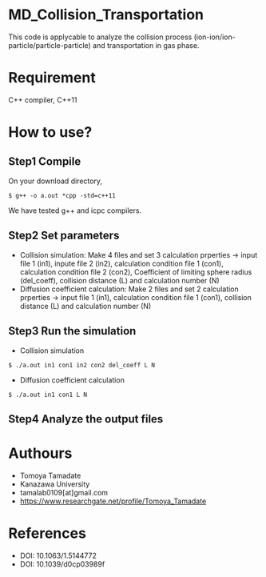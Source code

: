 # MD_Collision_Transportation
This code is applycable to analyze the collision process (ion-ion/ion-particle/particle-particle) and transportation in gas phase.

# Requirement
C++ compiler, C++11

# How to use?
## Step1 Compile
On your download directory,
~~~
$ g++ -o a.out *cpp -std=c++11
~~~
We have tested g++ and icpc compilers.

## Step2 Set parameters

* Collision simulation:  Make 4 files and set 3 calculation prperties -> input file 1 (in1), inpute file 2 (in2), calculation condition file 1 (con1), calculation condition file 2 (con2), Coefficient of limiting sphere radius (del_coeff), collision distance (L) and calculation number (N)
* Diffusion coefficient calculation:  Make 2 files and set 2 calculation prperties -> input file 1 (in1), calculation condition file 1 (con1), collision distance (L) and calculation number (N)
  
  
## Step3 Run the simulation

* Collision simulation              
~~~
$ ./a.out in1 con1 in2 con2 del_coeff L N
~~~
* Diffusion coefficient calculation 
~~~
$ ./a.out in1 con1 L N
~~~

## Step4 Analyze the output files
  
# Authours
* Tomoya Tamadate  
* Kanazawa University  
* tamalab0109[at]gmail.com
* https://www.researchgate.net/profile/Tomoya_Tamadate

# References
* DOI: 10.1063/1.5144772 
* DOI: 10.1039/d0cp03989f 
